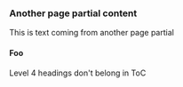 ### Another page partial content

This is text coming from another page partial

#### Foo

Level 4 headings don't belong in ToC
